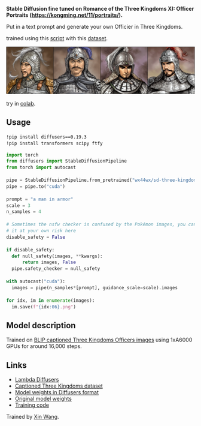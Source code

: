 __Stable Diffusion fine tuned on Romance of the Three Kingdoms XI: Officer Portraits (https://kongming.net/11/portraits/).__

Put in a text prompt and generate your own Officier in Three Kingdoms.

trained using this [script](https://github.com/LambdaLabsML/examples/tree/main/stable-diffusion-finetuning) with this [dataset](https://huggingface.co/datasets/wx44wx/three-kingdoms-blip-captions).

![image.png](assets/a-man-in-armor.png)

try in [colab](https://colab.research.google.com/drive/1Wu_V-beDvLltrP4t6QURbb_8UDYYcUSC).

## Usage

```bash
!pip install diffusers==0.19.3
!pip install transformers scipy ftfy
```

```python
import torch
from diffusers import StableDiffusionPipeline
from torch import autocast

pipe = StableDiffusionPipeline.from_pretrained("wx44wx/sd-three-kingdoms-diffusers", torch_dtype=torch.float16)  
pipe = pipe.to("cuda")

prompt = "a man in armor"
scale = 3
n_samples = 4

# Sometimes the nsfw checker is confused by the Pokémon images, you can disable
# it at your own risk here
disable_safety = False

if disable_safety:
  def null_safety(images, **kwargs):
      return images, False
  pipe.safety_checker = null_safety

with autocast("cuda"):
  images = pipe(n_samples*[prompt], guidance_scale=scale).images

for idx, im in enumerate(images):
  im.save(f"{idx:06}.png")
```

## Model description

Trained on [BLIP captioned Three Kingdoms Officers images](https://huggingface.co/datasets/wx44wx/three-kingdoms-blip-captions) using 1xA6000 GPUs for around 16,000 steps.

## Links

- [Lambda Diffusers](https://github.com/LambdaLabsML/lambda-diffusers)
- [Captioned Three Kingdoms dataset](https://huggingface.co/datasets/wx44wx/three-kingdoms-blip-captions)
- [Model weights in Diffusers format](https://huggingface.co/wx44wx/sd-three-kingdoms-diffusers)
- [Original model weights](https://huggingface.co/wx44wx/three-kingdoms-stable-diffusion)
- [Training code](https://github.com/justinpinkney/stable-diffusion)

Trained by [Xin Wang](wangxin93.github.io).